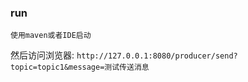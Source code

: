 ### run
```
使用maven或者IDE启动
```

然后访问浏览器: `http://127.0.0.1:8080/producer/send?topic=topic1&message=测试传送消息`
